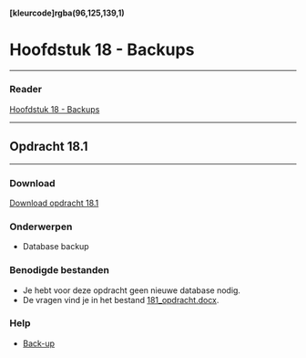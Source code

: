 #### [kleurcode]rgba(96,125,139,1)

# Hoofdstuk 18 - Backups
---
### Reader
<a href="" target="_blank">Hoofdstuk 18 - Backups</a>

---
## Opdracht 18.1
---

### Download
<a href="https://elo.kw1c.nl/CMS/Studie/811%20ICT-Academie/811%20VakkenInhoud/%5BB.26%20SQL%5D%20SQL%20%20Databases/25187%20%C2%A0%20Applicatie-%20en%20mediaontwikkelaar/Periode%2007/Productie/02.%20Opdrachten/Hoofdstuk%2018/Opdracht%2018.1.pdf" target="_blank">Download opdracht 18.1</a>

### Onderwerpen
*   Database backup

### Benodigde bestanden
*   Je hebt voor deze opdracht geen nieuwe database nodig.
*	De vragen vind je in het bestand <a href="https://elo.kw1c.nl/CMS/Studie/811%20ICT-Academie/811%20VakkenInhoud/%5BB.26%20SQL%5D%20SQL%20%20Databases/25187%20%C2%A0%20Applicatie-%20en%20mediaontwikkelaar/Periode%2007/Productie/02.%20Opdrachten/Hoofdstuk%2018/181_opdracht.docx" target="_blank">181_opdracht.docx</a>.

### Help
*   <a href="https://www.mssqltips.com/sqlservertutorial/20/sql-server-backup-database-command/" target="_blank">Back-up</a>
